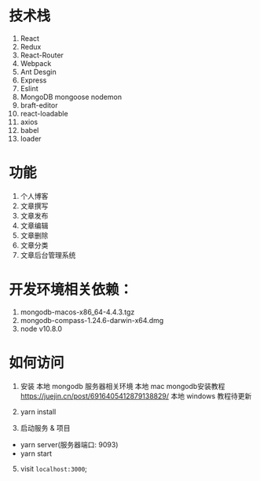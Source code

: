 # 技术栈 
1. React
2. Redux
3. React-Router
4. Webpack
5. Ant Desgin
6. Express
7. Eslint
8. MongoDB mongoose nodemon
9. braft-editor
10. react-loadable
11. axios
12. babel
13. loader

# 功能
1. 个人博客
2. 文章撰写
3. 文章发布
4. 文章编辑
5. 文章删除
6. 文章分类
7. 文章后台管理系统



# 开发环境相关依赖：

1. mongodb-macos-x86_64-4.4.3.tgz
2. mongodb-compass-1.24.6-darwin-x64.dmg
3. node v10.8.0 

# 如何访问
1. 安装 本地 mongodb 服务器相关环境
本地 mac mongodb安装教程 https://juejin.cn/post/6916405412879138829/
本地 windows 教程待更新

2. yarn install

3. 启动服务 & 项目
  * yarn server(服务器端口: 9093)
  * yarn start


5. visit `localhost:3000`;
